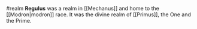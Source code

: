#realm
**Regulus** was a realm in [[Mechanus]] and home to the [[Modron|modron]] race. It was the divine realm of [[Primus]], the One and the Prime.